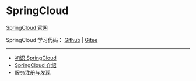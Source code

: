# SpringCloud

[SpringCloud 官网](https://spring.io/projects/spring-cloud/)

SpringCloud 学习代码： [Github](https://github.com/zsy0216/cloud2020) | [Gitee](https://gitee.com/zsy0216/cloud2020) 

---

- [初识 SpringCloud](/springcloud/Spring-Cloud-Netfix.md) 
- [SpringCloud 介绍](/springcloud/spring-cloud-intro.md) 
- [服务注册与发现](/springcloud/service-registration-and-discovery.md) 

